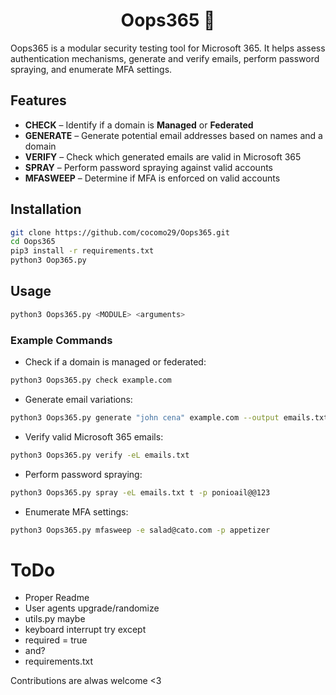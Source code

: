 <div style="text-align: center;">
    <h1>Oops365 🚀</h1>
</div>

Oops365 is a modular security testing tool for Microsoft 365. It helps assess authentication mechanisms, generate and verify emails, perform password spraying, and enumerate MFA settings.  

## Features  
- **CHECK** – Identify if a domain is **Managed** or **Federated**  
- **GENERATE** – Generate potential email addresses based on names and a domain  
- **VERIFY** – Check which generated emails are valid in Microsoft 365  
- **SPRAY** – Perform password spraying against valid accounts  
- **MFASWEEP** – Determine if MFA is enforced on valid accounts  

## Installation  
```bash  
git clone https://github.com/cocomo29/Oops365.git  
cd Oops365  
pip3 install -r requirements.txt
python3 Oop365.py
```
## Usage  
```bash
python3 Oops365.py <MODULE> <arguments>  
```

### Example Commands
* Check if a domain is managed or federated:
```bash
python3 Oops365.py check example.com  
```
* Generate email variations:
```bash
python3 Oops365.py generate "john cena" example.com --output emails.txt  
```
* Verify valid Microsoft 365 emails:
```bash
python3 Oops365.py verify -eL emails.txt
```

* Perform password spraying:
```bash
python3 Oops365.py spray -eL emails.txt t -p ponioail@@123    
```
* Enumerate MFA settings:
```bash
python3 Oops365.py mfasweep -e salad@cato.com -p appetizer  
```

# ToDo
* Proper Readme
* User agents upgrade/randomize
* utils.py maybe
* keyboard interrupt try except
* required = true
* and?
* requirements.txt



Contributions are alwas welcome <3
